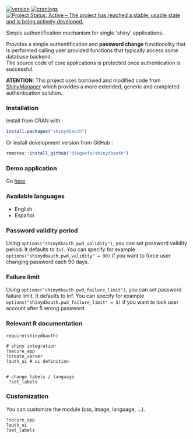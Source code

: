 [![version](http://www.r-pkg.org/badges/version/shinydbauth)](https://CRAN.R-project.org/package=shinydbauth)
[![cranlogs](http://cranlogs.r-pkg.org/badges/shinydbauth)](https://CRAN.R-project.org/package=shinydbauth)
[![Project Status: Active – The project has reached a stable, usable state and is being actively developed.](https://www.repostatus.org/badges/latest/active.svg)](https://www.repostatus.org/#active)
<!-- [![cran checks](https://cranchecks.info/badges/worst/shinydbauth)](https://cranchecks.info/pkgs/shinydbauth) -->

Simple authentification mechanism for single 'shiny' applications.

Provides a simple authentification and **password change** functionality that is performed calling user provided functions that typically access some database backend.<br>
The source code of core applications is protected once authentication is successful.

**ATENTION**: This project uses borrowed and modified code from [ShinyManager](https://github.com/datastorm-open/shinymanager/) which provides a more extended, generic and completed authentication solution.

### Installation

Install from CRAN with :

```r
install.packages("shinydbauth")
```

Or install development version from GitHub :

```r
remotes::install_github("diegoefe/shinydbauth")
```

### Demo application

Go [here](https://github.com/diegoefe/shinydbauth-demo)



### Available languages

- English
- Español

### Password validity period

Using ``options("shinydbauth.pwd_validity")``, you can set password validity period. It defaults to ``Inf``. You can specify for example ``options("shinydbauth.pwd_validity" = 90)`` if you want to force user changing password each 90 days.

### Failure limit

Using ``options("shinydbauth.pwd_failure_limit")``, you can set password failure limit. It defaults to Inf. You can specify for example ``options("shinydbauth.pwd_failure_limit" = 5)`` if you want to lock user account after 5 wrong password.


### Relevant R documentation

````
require(shinydbauth)

# shiny integration
?secure_app
?create_server
?auth_ui # ui definition


# change labels / language
 ?set_labels

````

### Customization

You can customize the module (css, image, language, ...).

````
?secure_app
?auth_ui
?set_labels
````
